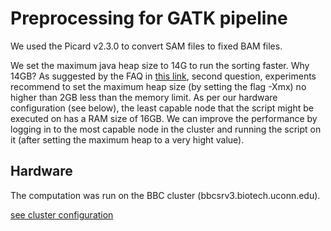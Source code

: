 # Preprocessing for GATK pipeline
We used the Picard v2.3.0 to convert SAM files to fixed BAM files. 

We set the maximum java heap size to 14G to run the sorting faster. Why 14GB? As suggested by the FAQ in [this link](http://broadinstitute.github.io/picard/faq.html), second question, experiments recommend to set the maximum heap size (by setting the flag -Xmx) no higher than 2GB less than the memory limit. As per our hardware configuration (see below), the least capable node that the script might be executed on has a RAM size of 16GB. We can improve the performance by logging in to the most capable node in the cluster and running the script on it (after setting the maximum heap to a very hight value).

## Hardware
The computation was run on the BBC cluster (bbcsrv3.biotech.uconn.edu).

[see cluster configuration](http://bioinformatics.uconn.edu/hardware)
